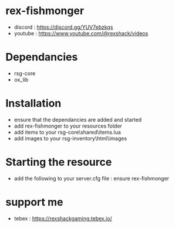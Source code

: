 # rex-fishmonger
- discord : https://discord.gg/YUV7ebzkqs
- youtube : https://www.youtube.com/@rexshack/videos

# Dependancies
- rsg-core
- ox_lib

# Installation
- ensure that the dependancies are added and started
- add rex-fishmonger to your resources folder
- add items to your rsg-core\shared\items.lua
- add images to your rsg-inventory\html\images

# Starting the resource
- add the following to your server.cfg file : ensure rex-fishmonger

# support me
- tebex : https://rexshackgaming.tebex.io/